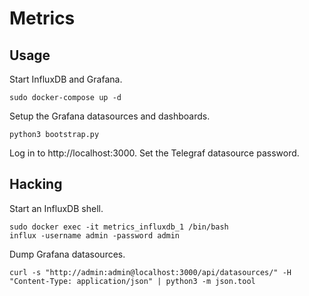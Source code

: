 # Metrics

## Usage

Start InfluxDB and Grafana.

    sudo docker-compose up -d

Setup the Grafana datasources and dashboards.

    python3 bootstrap.py

Log in to http://localhost:3000. Set the Telegraf datasource password.

## Hacking

Start an InfluxDB shell.

    sudo docker exec -it metrics_influxdb_1 /bin/bash
    influx -username admin -password admin

Dump Grafana datasources.

    curl -s "http://admin:admin@localhost:3000/api/datasources/" -H "Content-Type: application/json" | python3 -m json.tool
